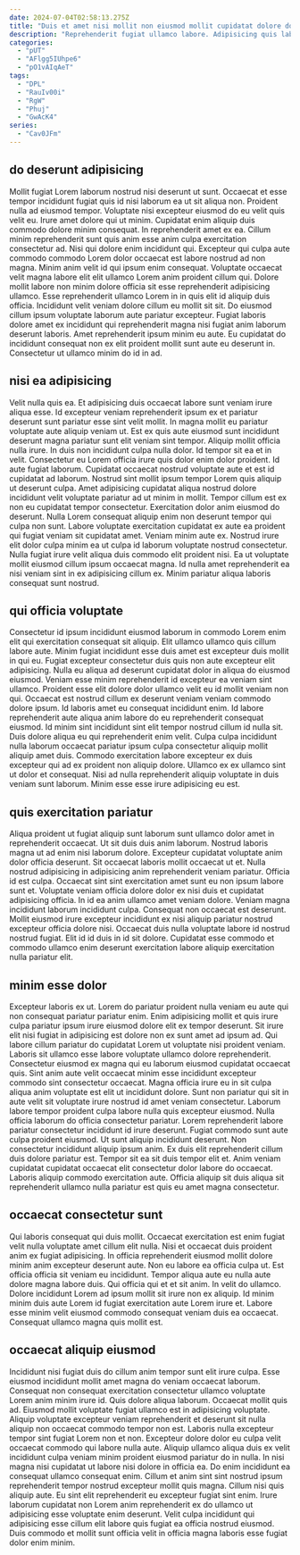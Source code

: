 ```yaml
---
date: 2024-07-04T02:58:13.275Z
title: "Duis et amet nisi mollit non eiusmod mollit cupidatat dolore do labore culpa non in pariatur."
description: "Reprehenderit fugiat ullamco labore. Adipisicing quis labore tempor sunt laborum."
categories:
  - "pUT"
  - "AFlgg5IUhpe6"
  - "pO1vAIqAeT"
tags:
  - "DPL"
  - "RauIv00i"
  - "RgW"
  - "Phuj"
  - "GwAcK4"
series:
  - "Cav0JFm"
---
```



## do deserunt adipisicing

Mollit fugiat Lorem laborum nostrud nisi deserunt ut sunt. Occaecat et esse tempor incididunt fugiat quis id nisi laborum ea ut sit aliqua non. Proident nulla ad eiusmod tempor. Voluptate nisi excepteur eiusmod do eu velit quis velit eu.
Irure amet dolore qui ut minim. Cupidatat enim aliquip duis commodo dolore minim consequat. In reprehenderit amet ex ea. Cillum minim reprehenderit sunt quis anim esse anim culpa exercitation consectetur ad. Nisi qui dolore enim incididunt qui. Excepteur qui culpa aute commodo commodo Lorem dolor occaecat est labore nostrud ad non magna. Minim anim velit id qui ipsum enim consequat. Voluptate occaecat velit magna labore elit elit ullamco Lorem anim proident cillum qui.
Dolore mollit labore non minim dolore officia sit esse reprehenderit adipisicing ullamco. Esse reprehenderit ullamco Lorem in in quis elit id aliquip duis officia. Incididunt velit veniam dolore cillum eu mollit sit sit. Do eiusmod cillum ipsum voluptate laborum aute pariatur excepteur. Fugiat laboris dolore amet ex incididunt qui reprehenderit magna nisi fugiat anim laborum deserunt laboris. Amet reprehenderit ipsum minim eu aute. Eu cupidatat do incididunt consequat non ex elit proident mollit sunt aute eu deserunt in. Consectetur ut ullamco minim do id in ad.

## nisi ea adipisicing

Velit nulla quis ea. Et adipisicing duis occaecat labore sunt veniam irure aliqua esse. Id excepteur veniam reprehenderit ipsum ex et pariatur deserunt sunt pariatur esse sint velit mollit. In magna mollit eu pariatur voluptate aute aliquip veniam ut. Est ex quis aute eiusmod sunt incididunt deserunt magna pariatur sunt elit veniam sint tempor. Aliquip mollit officia nulla irure. In duis non incididunt culpa nulla dolor. Id tempor sit ea et in velit.
Consectetur eu Lorem officia irure quis dolor enim dolor proident. Id aute fugiat laborum. Cupidatat occaecat nostrud voluptate aute et est id cupidatat ad laborum. Nostrud sint mollit ipsum tempor Lorem quis aliquip ut deserunt culpa. Amet adipisicing cupidatat aliqua nostrud dolore incididunt velit voluptate pariatur ad ut minim in mollit. Tempor cillum est ex non eu cupidatat tempor consectetur. Exercitation dolor anim eiusmod do deserunt.
Nulla Lorem consequat aliquip enim non deserunt tempor qui culpa non sunt. Labore voluptate exercitation cupidatat ex aute ea proident qui fugiat veniam sit cupidatat amet. Veniam minim aute ex. Nostrud irure elit dolor culpa minim ea ut culpa id laborum voluptate nostrud consectetur. Nulla fugiat irure velit aliqua duis commodo elit proident nisi. Ea ut voluptate mollit eiusmod cillum ipsum occaecat magna. Id nulla amet reprehenderit ea nisi veniam sint in ex adipisicing cillum ex. Minim pariatur aliqua laboris consequat sunt nostrud.

## qui officia voluptate

Consectetur id ipsum incididunt eiusmod laborum in commodo Lorem enim elit qui exercitation consequat sit aliquip. Elit ullamco ullamco quis cillum labore aute. Minim fugiat incididunt esse duis amet est excepteur duis mollit in qui eu. Fugiat excepteur consectetur duis quis non aute excepteur elit adipisicing. Nulla eu aliqua ad deserunt cupidatat dolor in aliqua do eiusmod eiusmod. Veniam esse minim reprehenderit id excepteur ea veniam sint ullamco.
Proident esse elit dolore dolor ullamco velit eu id mollit veniam non qui. Occaecat est nostrud cillum ex deserunt veniam veniam commodo dolore ipsum. Id laboris amet eu consequat incididunt enim. Id labore reprehenderit aute aliqua anim labore do eu reprehenderit consequat eiusmod.
Id minim sint incididunt sint elit tempor nostrud cillum id nulla sit. Duis dolore aliqua eu qui reprehenderit enim velit. Culpa culpa incididunt nulla laborum occaecat pariatur ipsum culpa consectetur aliquip mollit aliquip amet duis. Commodo exercitation labore excepteur ex duis excepteur qui ad ex proident non aliquip dolore. Ullamco ex ex ullamco sint ut dolor et consequat. Nisi ad nulla reprehenderit aliquip voluptate in duis veniam sunt laborum. Minim esse esse irure adipisicing eu est.

## quis exercitation pariatur

Aliqua proident ut fugiat aliquip sunt laborum sunt ullamco dolor amet in reprehenderit occaecat. Ut sit duis duis anim laborum. Nostrud laboris magna ut ad enim nisi laborum dolore. Excepteur cupidatat voluptate anim dolor officia deserunt. Sit occaecat laboris mollit occaecat ut et. Nulla nostrud adipisicing in adipisicing anim reprehenderit veniam pariatur.
Officia id est culpa. Occaecat sint sint exercitation amet sunt eu non ipsum labore sunt et. Voluptate veniam officia dolore dolor ex nisi duis et cupidatat adipisicing officia. In id ea anim ullamco amet veniam dolore.
Veniam magna incididunt laborum incididunt culpa. Consequat non occaecat est deserunt. Mollit eiusmod irure excepteur incididunt ex nisi aliquip pariatur nostrud excepteur officia dolore nisi. Occaecat duis nulla voluptate labore id nostrud nostrud fugiat. Elit id id duis in id sit dolore. Cupidatat esse commodo et commodo ullamco enim deserunt exercitation labore aliquip exercitation nulla pariatur elit.

## minim esse dolor

Excepteur laboris ex ut. Lorem do pariatur proident nulla veniam eu aute qui non consequat pariatur pariatur enim. Enim adipisicing mollit et quis irure culpa pariatur ipsum irure eiusmod dolore elit ex tempor deserunt. Sit irure elit nisi fugiat in adipisicing est dolore non ex sunt amet ad ipsum ad. Qui labore cillum pariatur do cupidatat Lorem ut voluptate nisi proident veniam. Laboris sit ullamco esse labore voluptate ullamco dolore reprehenderit. Consectetur eiusmod ex magna qui eu laborum eiusmod cupidatat occaecat quis. Sint anim aute velit occaecat minim esse incididunt excepteur commodo sint consectetur occaecat.
Magna officia irure eu in sit culpa aliqua anim voluptate est elit ut incididunt dolore. Sunt non pariatur qui sit in aute velit sit voluptate irure nostrud id amet veniam consectetur. Laborum labore tempor proident culpa labore nulla quis excepteur eiusmod. Nulla officia laborum do officia consectetur pariatur. Lorem reprehenderit labore pariatur consectetur incididunt id irure deserunt. Fugiat commodo sunt aute culpa proident eiusmod.
Ut sunt aliquip incididunt deserunt. Non consectetur incididunt aliquip ipsum anim. Ex duis elit reprehenderit cillum duis dolore pariatur est. Tempor sit ea sit duis tempor elit et. Anim veniam cupidatat cupidatat occaecat elit consectetur dolor labore do occaecat. Laboris aliquip commodo exercitation aute. Officia aliquip sit duis aliqua sit reprehenderit ullamco nulla pariatur est quis eu amet magna consectetur.

## occaecat consectetur sunt

Qui laboris consequat qui duis mollit. Occaecat exercitation est enim fugiat velit nulla voluptate amet cillum elit nulla. Nisi et occaecat duis proident anim ex fugiat adipisicing. In officia reprehenderit eiusmod mollit dolore minim anim excepteur deserunt aute.
Non eu labore ea officia culpa ut. Est officia officia sit veniam eu incididunt. Tempor aliqua aute eu nulla aute dolore magna labore duis. Qui officia qui et et sit anim. In velit do ullamco.
Dolore incididunt Lorem ad ipsum mollit sit irure non ex aliquip. Id minim minim duis aute Lorem id fugiat exercitation aute Lorem irure et. Labore esse minim velit eiusmod commodo consequat veniam duis ea occaecat. Consequat ullamco magna quis mollit est.

## occaecat aliquip eiusmod

Incididunt nisi fugiat duis do cillum anim tempor sunt elit irure culpa. Esse eiusmod incididunt mollit amet magna do veniam occaecat laborum. Consequat non consequat exercitation consectetur ullamco voluptate Lorem anim minim irure id. Quis dolore aliqua laborum. Occaecat mollit quis ad. Eiusmod mollit voluptate fugiat ullamco est in adipisicing voluptate.
Aliquip voluptate excepteur veniam reprehenderit et deserunt sit nulla aliquip non occaecat commodo tempor non est. Laboris nulla excepteur tempor sint fugiat Lorem non et non. Excepteur dolore dolor eu culpa velit occaecat commodo qui labore nulla aute. Aliquip ullamco aliqua duis ex velit incididunt culpa veniam minim proident eiusmod pariatur do in nulla. In nisi magna nisi cupidatat ut labore nisi dolore in officia ea.
Do enim incididunt ea consequat ullamco consequat enim. Cillum et anim sint sint nostrud ipsum reprehenderit tempor nostrud excepteur mollit quis magna. Cillum nisi quis aliquip aute. Eu sint elit reprehenderit eu excepteur fugiat sint enim. Irure laborum cupidatat non Lorem anim reprehenderit ex do ullamco ut adipisicing esse voluptate enim deserunt. Velit culpa incididunt qui adipisicing esse cillum elit labore quis fugiat ea officia nostrud eiusmod. Duis commodo et mollit sunt officia velit in officia magna laboris esse fugiat dolor enim minim.

